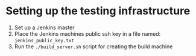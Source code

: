 # Setting up the testing infrastructure

1. Set up a Jenkins master
2. Place the Jenkins machines public ssh key in a file named: `jenkins_public_key.txt`
3. Run the `./build_server.sh` script for creating the build machine

